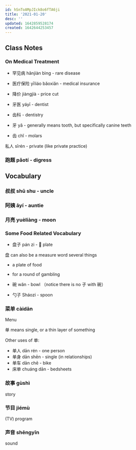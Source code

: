 ```yaml
---
id: hSnToAMpJIck8o6fTA6ji
title: '2021-01-20'
desc: ''
updated: 1642859528174
created: 1642644253457
---
```


## Class Notes

### On Medical Treatment

- 罕见病 hǎnjiàn bìng - rare disease
- 医疗保险 yīliáo bǎoxiǎn - medical insurance
- 降价 jiàngjià - price cut

- 牙医 yáyī - dentist
- 齿科 - dentistry

- 牙 yǎ - generally means tooth, but specifically canine teeth
- 齿 chǐ - molars

私人 sīrén - private (like private practice)

### 跑题 pǎotí - digress

## Vocabulary

### 叔叔 shū shu - uncle

### 阿姨 āyí  - auntie

### 月亮 yuèliàng - moon

### Some Food Related Vocabulary

- 盘子 pán zi - 🥘 plate

盘 can also be a measure word several things 
- a plate of food
- for a round of gambling

- 碗 wǎn - bowl （notice there is no 子 with 碗）
- 勺子 Sháozi - spoon

### 菜单 càidān

Menu

单 means single, or a thin layer of something

Other uses of 单:
- 单人 dān rén - one person
- 单身 dān shēn - single (in relationships)
- 单车 dān chē - bike
- 床单 chuáng dān - bedsheets

### 故事 gùshì

story 

### 节目 jiémù

(TV) program

### 声音 shēngyīn 

sound 